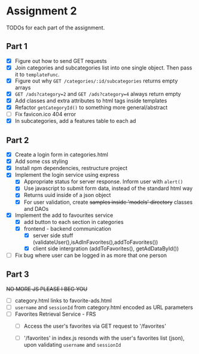 # Assignment 2

TODOs for each part of the assignment.

## Part 1

- [x] Figure out how to send GET requests
- [x] Join categories and subcategories list into one single object. Then pass
  it to `templateFunc`.
- [x] Figure out why `GET /categories/:id/subcategories` returns empty arrays
- [x] `GET /ads?category=2` and `GET /ads?category=4` always return empty
- [x] Add classes and extra attributes to html tags inside templates
- [x] Refactor `getCategoryId()` to something more general/abstract
- [ ] Fix favicon.ico 404 error
- [x] In subcategories, add a features table to each ad

## Part 2

- [x] Create a login form in categories.html
- [x] Add some css styling
- [x] Install npm dependencies, restructure project
- [x] Implement the login service using express
    - [x] Appropriate status for server response. Inform user with `alert()`
    - [x] Use javascript to submit form data, instead of the standard html way
    - [x] Returns uuid inside of a json object
    - [x] For user validation, create ~~samples inside 'models' directory~~
      classes and DAOs
- [x] Implement the add to favourites service
    - [x] add button to each section in categories
    - [x] frontend - backend communication
      - [x] server side stuff (validateUser(),isAdInFavorites(),addToFavorites())
      - [x] client side intergration (addToFavorites(), getAdDataById())
- [ ] Fix bug where user can be logged in as more that one person

## Part 3

~~NO MORE JS PLEASE I BEG YOU~~

- [ ] category.html links to favorite-ads.html
- [ ] `username` and `sessionId` from category.html encoded as URL parameters
- [ ] Favorites Retrieval Service - FRS
    - [ ] Access the user's favorites via GET request to '/favorites'
    - [ ] '/favorites' in index.js resonds with the user's favorites list
      (json), upon validating `username` and `sessionId`

